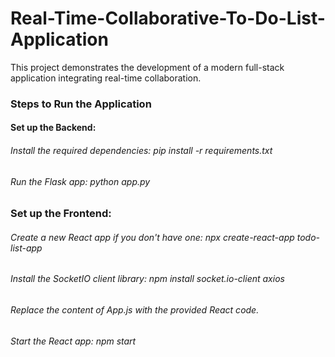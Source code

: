 # Real-Time-Collaborative-To-Do-List-Application

This project demonstrates the development of a modern full-stack application integrating real-time collaboration.

### Steps to Run the Application
#### Set up the Backend:

###### Install the required dependencies: pip install -r requirements.txt
###### Run the Flask app: python app.py

### Set up the Frontend:

###### Create a new React app if you don't have one: npx create-react-app todo-list-app
###### Install the SocketIO client library: npm install socket.io-client axios
###### Replace the content of App.js with the provided React code.
###### Start the React app: npm start
